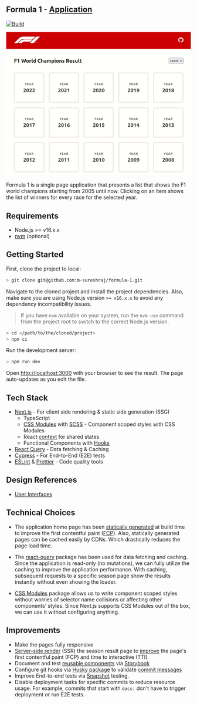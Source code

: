 ## Formula 1 - [Application](https://formula-1-eta.vercel.app/)

[![Build](https://github.com/m-sureshraj/formula-1/actions/workflows/main.yml/badge.svg)](https://github.com/m-sureshraj/formula-1/actions?query=branch:main)

![formula 1 webpage in action](./docs/formula-1.gif)

Formula 1 is a single page application that presents a list that shows
the F1 world champions starting from 2005 until now. Clicking on an item
shows the list of winners for every race for the selected year.

## Requirements

* Node.js >= v16.x.x
* [nvm](https://github.com/nvm-sh/nvm) (optional)

## Getting Started

First, clone the project to local:

```bash
> git clone git@github.com:m-sureshraj/formula-1.git
```

Navigate to the cloned project and install the project dependencies. Also, make sure you are using Node.js version `>= v16.x.x` to avoid
any dependency incompatibility issues.

> If you have `nvm` available on your system, run the `nvm use` command from the project root to switch to the correct Node.js version.

```bash
> cd </path/to/the/cloned/project>
> npm ci
```

Run the development server:

```bash
> npm run dev
```

Open [http://localhost:3000](http://localhost:3000) with your browser to see the result. The page auto-updates as you edit the file.

## Tech Stack

* [Next.js](https://nextjs.org/) - For client side rendering & static side generation (SSG)
  * TypeScript
  * [CSS Modules](https://github.com/css-modules/css-modules) with [SCSS](https://sass-lang.com/) - Component scoped styles with CSS Modules
  * React [context](https://reactjs.org/docs/context.html) for shared states
  * Functional Components with [Hooks](https://reactjs.org/docs/hooks-intro.html)
* [React Query](https://react-query.tanstack.com/) - Data fetching & Caching
* [Cypress](https://www.cypress.io/) - For End-to-End (E2E) tests
* [ESLint](https://eslint.org/) & [Prettier](https://prettier.io/) - Code quality tools

## Design References

* [User Interfaces](https://www.figma.com/file/tZQT1zjdqSl4xlBYX4Slnm/formula-1?node-id=0%3A1)

## Technical Choices

* The application home page has been [statically generated](https://nextjs.org/docs/basic-features/pages#static-generation-with-data) at build time to improve the first contentful paint ([FCP](https://web.dev/first-contentful-paint/)).
Also, statically generated pages can be cached easily by CDNs. Which drastically reduces the page load time.

* The [react-query](https://react-query.tanstack.com/) package has been used for data fetching and caching.
Since the application is read-only (no mutations), we can fully utilize the
caching to improve the application performance. With caching, subsequent requests to a specific season page show the
results instantly without even showing the loader.

* [CSS Modules](https://github.com/css-modules/css-modules) package allows us to write component scoped styles without worries of selector name collisions or affecting other components’ styles.
Since Next.js supports CSS Modules out of the box, we can use it without configuring anything.

## Improvements

* Make the pages fully responsive
* [Server-side render](https://nextjs.org/docs/basic-features/pages#server-side-rendering) (SSR) the season result page to [improve](https://www.patterns.dev/posts/server-side-rendering/)
  the page's first contentful paint (FCP) and time to interactive (TTI).
* Document and test [reusable components](./components/ui) via [Storybook](https://storybook.js.org/)
* Configure git hooks via [Husky package](https://github.com/typicode/husky) to validate [commit messages](https://github.com/conventional-changelog/commitlint)
* Improve End-to-end tests via [Snapshot](https://www.cypress.io/blog/2018/01/16/end-to-end-snapshot-testing/) testing.
* Disable deployment tasks for specific commits to reduce resource usage. For example, commits that start with `docs:` don't have to trigger deployment or run E2E tests.
